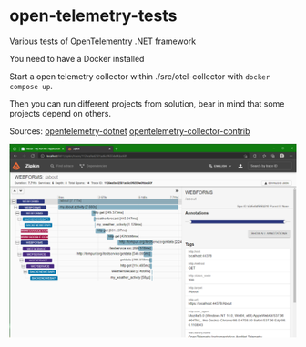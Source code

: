 # open-telemetry-tests
Various tests of OpenTelementry .NET framework

You need to have a Docker installed

Start a open telemetry collector within ./src/otel-collector with `docker compose up`.

Then you can run different projects from solution, bear in mind that some projects depend on others.

Sources:
[opentelemetry-dotnet](https://github.com/open-telemetry/opentelemetry-dotnet/)
[opentelemetry-collector-contrib](https://github.com/open-telemetry/opentelemetry-collector-contrib/)


![example](./docs/example.png)